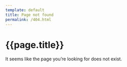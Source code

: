 ```yaml
---
template: default
title: Page not found
permalink: /404.html
---
```


# {{page.title}}

It seems like the page you’re looking for does not exist.